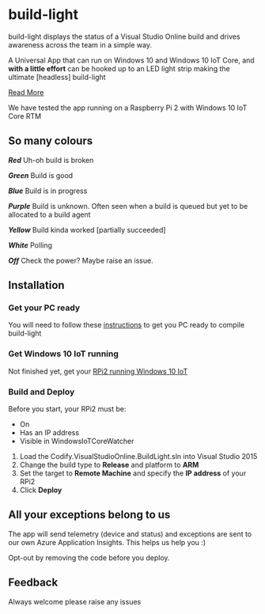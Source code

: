# build-light

build-light displays the status of a Visual Studio Online build and drives awareness across the team in a simple way.

A Universal App that can run on Windows 10 and Windows 10 IoT Core, and __with a little effort__ can be hooked up to an LED light strip making the ultimate [headless] build-light

[Read More](http://www.codify.com/visual-studio-build-monitor-first-play-windows-iot/)

We have tested the app running on a Raspberry Pi 2 with Windows 10 IoT Core RTM

## So many colours
**_Red_**
Uh-oh build is broken

**_Green_**
Build is good

**_Blue_**
Build is in progress

**_Purple_**
Build is unknown. Often seen when a build is queued but yet to be allocated to a build agent

**_Yellow_**
Build kinda worked [partially succeeded]

**_White_**
Polling

**_Off_**
Check the power? Maybe raise an issue.

## Installation

### Get your PC ready
You will need to follow these [instructions](https://ms-iot.github.io/content/en-US/win10/SetupPCRPI.htm) to get you PC ready to compile build-light

### Get Windows 10 IoT running
Not finished yet, get your [RPi2 running Windows 10 IoT](https://ms-iot.github.io/content/en-US/win10/SetupRPI.htm)

### Build and Deploy

Before you start, your RPi2 must be:
* On
* Has an IP address
* Visible in WindowsIoTCoreWatcher
 
 
1. Load the Codify.VisualStudioOnline.BuildLight.sln into Visual Studio 2015
2. Change the build type to **Release** and platform to **ARM**
3. Set the target to **Remote Machine** and specify the **IP address** of your RPi2
4. Click **Deploy**

## All your exceptions belong to us
The app will send telemetry (device and status) and exceptions are sent to our own Azure Application Insights. This helps us help you :)

Opt-out by removing the code before you deploy.

## Feedback
Always welcome please raise any issues

